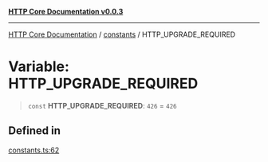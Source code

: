 [**HTTP Core Documentation v0.0.3**](../../README.md)

***

[HTTP Core Documentation](../../modules.md) / [constants](../README.md) / HTTP\_UPGRADE\_REQUIRED

# Variable: HTTP\_UPGRADE\_REQUIRED

> `const` **HTTP\_UPGRADE\_REQUIRED**: `426` = `426`

## Defined in

[constants.ts:62](https://github.com/stonemjs/http-core/blob/33a82b77e98ade423889148c13f25ccd40b75c8a/src/constants.ts#L62)
